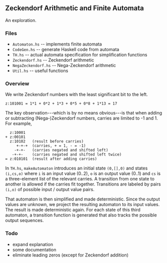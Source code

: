 ## Zeckendorf Arithmetic and Finite Automata

An exploration.

### Files

- `Automaton.hs` -- implements finite automata
- `CodeGen.hs` -- generate Haskell code from automata
- `TH.hs` -- actual automata specification for simplification functions
- `Zeckendorf.hs` -- Zeckendorf arithmetic
- `NegaZeckendorf.hs` -- Nega-Zeckendorf arithmetic
- `Util.hs` -- useful functions

### Overview

We write Zeckendorf numbers with the least significant bit to the left.

    z:101001 = 1*1 + 0*2 + 1*3 + 0*5 + 0*8 + 1*13 = 17

The key observation---which is by no means obvious---is that when adding
or subtracting (Nega-)Zeckendorf numbers, carries are limited to -1 and 1.
For example,

      z:10001
    + z:00101
      z:10102   (result before carries)
         +-+-+  (carries, + = 1, - = -1)
        -+-+-   (carries negated and shifted left)
       -+-+-    (carries negated and shifted left twice)
    = z:010101  (result after adding carries)

In `TH.hs`, `makeAutomaton` introduces an initial state `(0,[],0)`
and states `(i,cs,o)` where `i` is an input value (0..2), `o` is an
output value (0..1) and `cs` is a three-element list of the relevant
carries. A transition from one state to another is allowed if the
carries fit together. Transitions are labeled by pairs `(i,o)` of
possible input / output value pairs.

That automaton is then simplified and made deterministic. Since the output
values are unknown, we project the resulting automaton to its input values.
The result is made deterministic again. For each state of this third
automaton, a transition function is generated that also tracks the possible
output sequences.

### Todo

- expand explanation
- some documentation
- eliminate leading zeros (except for Zeckendorf addition)
